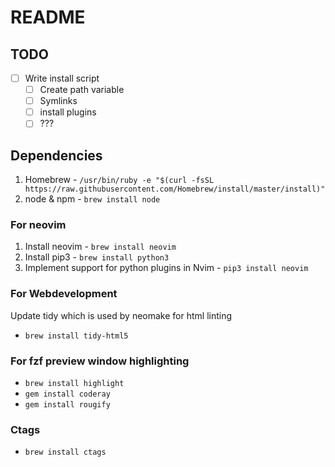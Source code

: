 # README

## TODO

- [ ] Write install script
    - [ ] Create path variable
    - [ ] Symlinks
    - [ ] install plugins
    - [ ] ???

## Dependencies

1. Homebrew - `/usr/bin/ruby -e "$(curl -fsSL https://raw.githubusercontent.com/Homebrew/install/master/install)"`
1. node & npm - `brew install node`

### For neovim

1. Install neovim - `brew install neovim`
1. Install pip3 - `brew install python3`
1. Implement support for python plugins in Nvim - `pip3 install neovim`

### For Webdevelopment

Update tidy which is used by neomake for html linting
- `brew install tidy-html5`

### For fzf preview window highlighting

- `brew install highlight`
- `gem install coderay`
- `gem install rougify`

### Ctags

- `brew install ctags`
